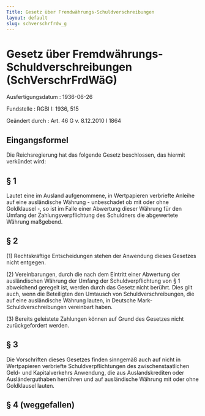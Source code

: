 ```yaml
---
Title: Gesetz über Fremdwährungs-Schuldverschreibungen
layout: default
slug: schverschrfrdw_g
---
```


# Gesetz über Fremdwährungs-Schuldverschreibungen (SchVerschrFrdWäG)

Ausfertigungsdatum
:   1936-06-26

Fundstelle
:   RGBl I: 1936, 515

Geändert durch
:   Art. 46 G v. 8.12.2010 I 1864



## Eingangsformel

Die Reichsregierung hat das folgende Gesetz beschlossen, das hiermit
verkündet wird:


## § 1

Lautet eine im Ausland aufgenommene, in Wertpapieren verbriefte
Anleihe auf eine ausländische Währung - unbeschadet ob mit oder ohne
Goldklausel -, so ist im Falle einer Abwertung dieser Währung für den
Umfang der Zahlungsverpflichtung des Schuldners die abgewertete
Währung maßgebend.


## § 2

(1) Rechtskräftige Entscheidungen stehen der Anwendung dieses Gesetzes
nicht entgegen.

(2) Vereinbarungen, durch die nach dem Eintritt einer Abwertung der
ausländischen Währung der Umfang der Schuldverpflichtung von § 1
abweichend geregelt ist, werden durch das Gesetz nicht berührt. Dies
gilt auch, wenn die Beteiligten den Umtausch von
Schuldverschreibungen, die auf eine ausländische Währung lauten, in
Deutsche Mark-Schuldverschreibungen vereinbart haben.

(3) Bereits geleistete Zahlungen können auf Grund des Gesetzes nicht
zurückgefordert werden.


## § 3

Die Vorschriften dieses Gesetzes finden sinngemäß auch auf nicht in
Wertpapieren verbriefte Schuldverpflichtungen des zwischenstaatlichen
Geld- und Kapitalverkehrs Anwendung, die aus Auslandskrediten oder
Ausländerguthaben herrühren und auf ausländische Währung mit oder ohne
Goldklausel lauten.


## § 4 (weggefallen)



